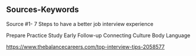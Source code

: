 ## Sources-Keywords

Source #1- 7 Steps to have a better job interview experience

Prepare
Practice
Study
Early
Follow-up
Connecting
Culture
Body Language


https://www.thebalancecareers.com/top-interview-tips-2058577
